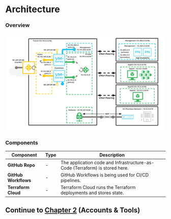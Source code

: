 # Architecture
### Overview
![Overview](images/Architecture-Overview.png)

### Components
| Component | Type | Description |
|--|--|--|
| **GitHub Repo** | - | The application code and Infrastructure-as-Code (Terraform) is stored here. |
| **GitHub Workflows** | - | GitHub Workflows is being used for CI/CD pipelines. |
| **Terraform Cloud** | - | Terraform Cloud runs the Terraform deployments and stores state. |

## Continue to [Chapter 2](chapter2.md) (Accounts & Tools)
